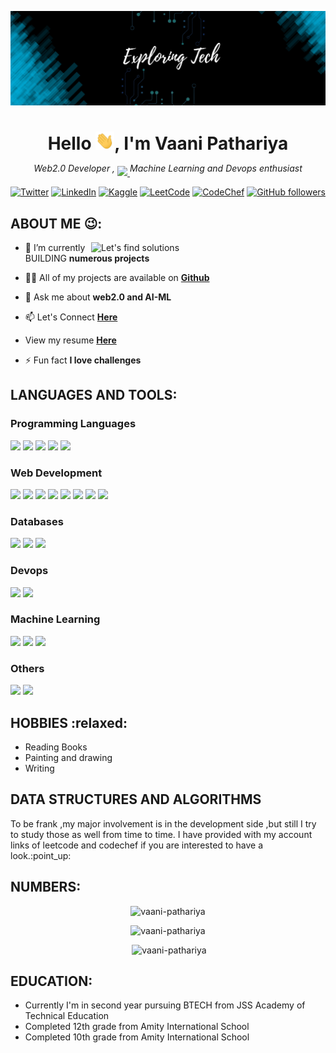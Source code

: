 <!--👉 Hey ! you liked my profile ,feel free to give it a star 🌟 -->
![MasterHead](https://github.com/Vaani-pathariya/Vaani-pathariya/blob/9901262e99444780dbb46a788b17afe2d564f9a2/Blue%20&%20Black%20Modern%20Technology%20LinkedIn%20Banner%20(1).png)
<h1 align="center">Hello <img src="https://raw.githubusercontent.com/ABSphreak/ABSphreak/master/gifs/Hi.gif" width="30px">, I'm Vaani Pathariya</h1>
<p align="center">
    <em style="position: relative; bottom: 7px;"> Web2.0 Developer ,</em>
    <a href="https://github.com/Vaani-pathariya?tab=repositories">
        <img src="https://img.icons8.com/material-outlined/24/ffffff/github.png" height=25>
    </a>
    <em style="position: relative; bottom: 7px;">Machine Learning and Devops enthusiast</em>
</em></p>

[![Twitter](https://img.shields.io/badge/VaaniPathariya-Twitter-%231DA1F2.svg?style=for-the-badge&logo=Twitter&logoColor=white)](https://twitter.com/VaaniPathariya)
[![LinkedIn](https://img.shields.io/badge/VaaniPathariya-linkedin-%230077B5.svg?style=for-the-badge&logo=linkedin&logoColor=white)](https://www.linkedin.com/in/vaani-pathariya-443888223/)
[![Kaggle](https://img.shields.io/badge/VaaniPathariya-Kaggle-035a7d?style=for-the-badge&logo=kaggle&logoColor=white)](https://www.kaggle.com/vaanipathariya)
[![LeetCode](https://img.shields.io/badge/VaaniPathariya-LeetCode-000000?style=for-the-badge&logo=LeetCode&logoColor=#d16c06)](https://leetcode.com/quantumm_/)
[![CodeChef](https://img.shields.io/badge/VaaniPathariya-CodeChef-%23964B00.svg?style=for-the-badge&logo=CodeChef&logoColor=white)](https://www.codechef.com/users/vaani_pathariy)
<a href="https://github.com/Vaani-pathariya"> ![GitHub followers](https://img.shields.io/github/followers/Vaani-Pathariya?label=Follow&style=social)</a>

<h2 align="left">ABOUT ME 😉:</h2>
<img src="https://mir-s3-cdn-cf.behance.net/project_modules/disp/601014116770475.6068beff4640a.gif"  alt="Let's find solutions" width="375" align="right">

- 🔭 I’m currently BUILDING **numerous projects**

- 👨‍💻 All of my projects are available on **[Github](https://github.com/Vaani-pathariya)**

- 💬 Ask me about **web2.0 and AI-ML**

- 📫 Let's Connect **[Here](https://www.linkedin.com/in/vaani-pathariya-443888223/)**

-  View my resume **[Here](https://equinox-echidna-687.notion.site/Vaani-Pathariya-bb082a51f2b848e79369d85c736fb175)** 

- ⚡ Fun fact **I love challenges**
<p align="left">

<h2 align="left">LANGUAGES AND TOOLS:</h2>
<h3>Programming Languages</h3>
<p>
<img src="https://img.shields.io/badge/c++-%2300599C.svg?style=for-the-badge&logo=c%2B%2B&logoColor=white" /> <img src="https://img.shields.io/badge/c-%2300599C.svg?style=for-the-badge&logo=c&logoColor=white" /> <img src="https://img.shields.io/badge/python-3670A0?style=for-the-badge&logo=python&logoColor=ffdd54" /> <img src="https://img.shields.io/badge/go-%2300ADD8.svg?style=for-the-badge&logo=go&logoColor=white" /> <img src="https://img.shields.io/badge/javascript-%23323330.svg?style=for-the-badge&logo=javascript&logoColor=%23F7DF1E" />
 </p>
 <h3>Web Development</h3>
 <p>
<img src="https://img.shields.io/badge/bootstrap-%23563D7C.svg?style=for-the-badge&logo=bootstrap&logoColor=white"> <img src="https://img.shields.io/badge/css3-%231572B6.svg?style=for-the-badge&logo=css3&logoColor=white"> <img src="https://img.shields.io/badge/express.js-%23404d59.svg?style=for-the-badge&logo=express&logoColor=%2361DAFB"> <img src="https://img.shields.io/badge/html5-%23E34F26.svg?style=for-the-badge&logo=html5&logoColor=white"> <img src="https://img.shields.io/badge/react-%2320232a.svg?style=for-the-badge&logo=react&logoColor=%2361DAFB"> <img src="https://img.shields.io/badge/SASS-hotpink.svg?style=for-the-badge&logo=SASS&logoColor=white"> <img src="https://img.shields.io/badge/node.js-6DA55F?style=for-the-badge&logo=node.js&logoColor=white"> <img src="https://img.shields.io/badge/Postman-FF6C37?style=for-the-badge&logo=postman&logoColor=white">
</p>
<h3>Databases</h3>
<p>
    <img src="https://img.shields.io/badge/MongoDB-%234ea94b.svg?style=for-the-badge&logo=mongodb&logoColor=white"> <img src="https://img.shields.io/badge/mysql-%2300f.svg?style=for-the-badge&logo=mysql&logoColor=white"> <img src="https://img.shields.io/badge/redis-%23DD0031.svg?style=for-the-badge&logo=redis&logoColor=white">
</p>
<h3>Devops</h3>
<p>
    <img src="https://img.shields.io/badge/git-%23F05033.svg?style=for-the-badge&logo=git&logoColor=white"> <img src="https://img.shields.io/badge/Linux-FCC624?style=for-the-badge&logo=linux&logoColor=black">
</p>
<h3>Machine Learning</h3>
<p>
<img src="https://img.shields.io/badge/TensorFlow-%23FF6F00.svg?style=for-the-badge&logo=TensorFlow&logoColor=white"> <img src="https://img.shields.io/badge/opencv-%23white.svg?style=for-the-badge&logo=opencv&logoColor=white"> <img src="https://img.shields.io/badge/pandas-%23150458.svg?style=for-the-badge&logo=pandas&logoColor=white">
</p>
<h3>Others</h3>
<p>
    <img src="https://img.shields.io/badge/figma-%23F24E1E.svg?style=for-the-badge&logo=figma&logoColor=white"> <img src="https://img.shields.io/badge/adobe%20photoshop-%2331A8FF.svg?style=for-the-badge&logo=adobe%20photoshop&logoColor=white">
</p>
 <h2>HOBBIES :relaxed:</h2>
 <ul><li>Reading Books</li>
  <li>Painting and drawing</li>
  <li>Writing</li>
 </ul>
 <h2>DATA STRUCTURES AND ALGORITHMS</h2>
 <p>To be frank ,my major involvement is in the development side ,but still I try to study those as well from time to time. I have provided with my account links of leetcode and codechef if you are interested to have a look.:point_up:</p>
<h2 align="left">NUMBERS:</h2>
<p align="center"><img  src="https://github-readme-stats.vercel.app/api?username=Vaani-Pathariya&show_icons=true&theme=tokyonight" alt="vaani-pathariya" /></p>
 <p align="center"><img  src="https://github-readme-streak-stats.herokuapp.com/?user=vaani-pathariya&theme=dark" alt="vaani-pathariya" /></p>
<p align="center">&nbsp;<img  src="https://github-readme-stats.vercel.app/api/top-langs/?username=Vaani-Pathariya&layout=compact" alt="vaani-pathariya" /></p>
<h2>EDUCATION: </h2>
<ul>
   <li>Currently I'm in second year pursuing BTECH from JSS Academy of Technical Education </li>
  <li>Completed 12th grade from Amity International School</li>
  <li>Completed 10th grade from Amity International School</li>
</ul>
